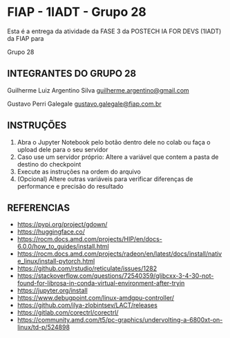 # FIAP - 1IADT - Grupo 28

Esta é a entrega da atividade da FASE 3 da POSTECH IA FOR DEVS (1IADT) da FIAP para

Grupo 28

## INTEGRANTES DO GRUPO 28

Guilherme Luiz Argentino Silva
guilherme.argentino@gmail.com

Gustavo Perri Galegale
gustavo.galegale@fiap.com.br

## INSTRUÇÕES

1. Abra o Jupyter Notebook pelo botão dentro dele no colab ou faça o upload dele para o seu servidor
2. Caso use um servidor próprio: Altere a variável que contem a pasta de destino do checkpoint
3. Execute as instruções na ordem do arquivo
4. (Opcional) Altere outras variáveis para verificar diferenças de performance e precisão do resultado

## REFERENCIAS

- https://pypi.org/project/gdown/
- https://huggingface.co/
- https://rocm.docs.amd.com/projects/HIP/en/docs-6.0.0/how_to_guides/install.html
- https://rocm.docs.amd.com/projects/radeon/en/latest/docs/install/native_linux/install-pytorch.html
- https://github.com/rstudio/reticulate/issues/1282
- https://stackoverflow.com/questions/72540359/glibcxx-3-4-30-not-found-for-librosa-in-conda-virtual-environment-after-tryin
- https://jupyter.org/install
- https://www.debugpoint.com/linux-amdgpu-controller/
- https://github.com/ilya-zlobintsev/LACT/releases
- https://gitlab.com/corectrl/corectrl/
- https://community.amd.com/t5/pc-graphics/undervolting-a-6800xt-on-linux/td-p/524898
